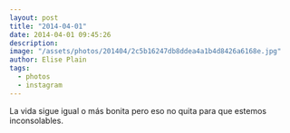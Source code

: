 ```yaml
---
layout: post
title: "2014-04-01"
date: 2014-04-01 09:45:26
description: 
image: "/assets/photos/201404/2c5b16247db8ddea4a1b4d8426a6168e.jpg"
author: Elise Plain
tags: 
  - photos
  - instagram
---
```


La vida sigue igual o más bonita pero eso no quita para que estemos inconsolables.
<p></p>
